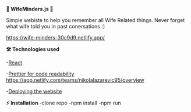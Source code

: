 <b>📝 WifeMinders.js 📝 </b>

Simple webiste to help you remember all Wife Related things. Never forget what wife told you in past conersations :)

https://wife-minders-30c9d9.netlify.app/

<b>🛠️ Technologies used</b>

 -<a href="https://reactjs.org/">React</a>
 
 -<a href ="https://prettier.io/">Prettier for code readability</a>  https://app.netlify.com/teams/nikolalazarevic95/overview
 
-<a href ="https://app.netlify.com/teams/nikolalazarevic95/overview/">Deploying the website</a>


<b>⚡ Installation  </b>
  -clone repo
  -npm install
  -npm run


